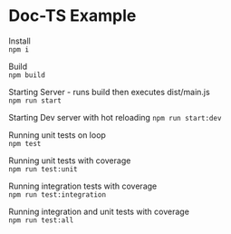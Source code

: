 # Doc-TS Example

Install  
`npm i`

Build  
`npm build`

Starting Server - runs build then executes dist/main.js  
`npm run start`

Starting Dev server with hot reloading
`npm run start:dev`

Running unit tests on loop  
`npm test`

Running unit tests with coverage  
`npm run test:unit`

Running integration tests with coverage  
`npm run test:integration`

Running integration and unit tests with coverage  
`npm run test:all`
